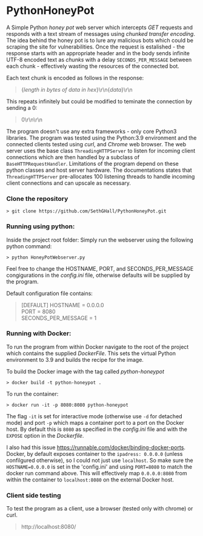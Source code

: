 # PythonHoneyPot
A Simple Python *honey pot* web server which intercepts *GET* requests and responds with a text stream of messages using *chunked transfer encoding*. The idea behind the honey pot is to lure any malicious bots which could be scraping the site for vulnerabilities. Once the request is estalished - the response starts with an appropriate header and in the body sends infinite UTF-8 encoded text as *chunks* with a delay `SECONDS_PER_MESSAGE` between each chunk - effectively wasting the resources of the connected bot. 

Each text chunk is encoded as follows in the response:
>{*length in bytes of data in hex*}\r\n{*data*}\r\n

This repeats infinitely but could be modified to teminate the connection by sending a 0:
>0\r\n\r\n

The program doesn't use any extra frameworks - only core Python3 libraries. The program was tested using the Python:3.9 environment and the connected clients tested using *curl*, and *Chrome* web browser. The web server uses the base class `ThreadingHTTPServer` to listen for incoming client connections which are then handled by a subclass of `BaseHTTPRequestHandler`. Limitations of the program depend on these python classes and host server hardware. The documentations states that `ThreadingHTTPServer` pre-allocates 100 listening threads to handle incoming client connections and can upscale as necessary. 

### Clone the repository
```
> git clone https://github.com/SethGHall/PythonHoneyPot.git
```

### Running using python: 
Inside the project root folder: Simply run the webserver using the following python command: 
```
> python HoneyPotWebserver.py  
```

Feel free to change the HOSTNAME, PORT, and SECONDS_PER_MESSAGE congigurations in the *config.ini* file, otherwise defaults will be supplied by the program. 

Default configuration file contains:
>[DEFAULT]
>HOSTNAME = 0.0.0.0  
>PORT = 8080  
>SECONDS_PER_MESSAGE = 1  

### Running with Docker:
To run the program from within Docker navigate to the root of the project which contains the supplied *DockerFile*. This sets the virtual Python environment to 3.9 and builds the recipe for the image.

To build the Docker image with the tag called *python-honeypot*
```
> docker build -t python-honeypot .
```

To run the container: 
```
> docker run -it -p 8080:8080 python-honeypot 
```
The flag `-it` is set for interactive mode (otherwise use `-d` for detached mode) and port `-p` which maps a container port to a port on the Docker host. By default this is `8080` as specified in the *config.ini* file and with the `EXPOSE` option in the *Dockerfile*. 

I also had this issue https://runnable.com/docker/binding-docker-ports. Docker, by default exposes container to the `ipadress: 0.0.0.0` (unless confilgured otherwise), so I could not just use `localhost`. So make sure the `HOSTNAME=0.0.0.0` is set in the 'config.ini' and using `PORT=8080` to match the docker run command above. This will effectively map `0.0.0.0:8080` from within the container to `localhost:8080` on the external Docker host.

### Client side testing
To test the program as a client, use a browser (tested only with chrome) or curl. 
> http://localhost:8080/
